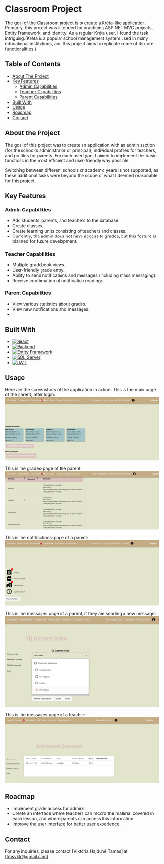 # Classroom Project

The goal of the Classroom project is to create a Kréta-like application. Primarily, this project was intended for practicing ASP.NET MVC projects, Entity Framework, and Identity. As a regular Kréta user, I found the task intriguing.(Kréta is a popular school management system used in many educational institutions, and this project aims to replicate some of its core functionalities.)

## Table of Contents
- [About The Project](#about-the-project)
- [Key Features](#key-features)
  - [Admin Capabilities](#admin-capabilities)
  - [Teacher Capabilities](#teacher-capabilities)
  - [Parent Capabilities](#parent-capabilities)
- [Built With](#built-with)
- [Usage](#usage)
- [Roadmap](#roadmap)
- [Contact](#contact)

## About the Project
The goal of this project was to create an application with an admin section (for the school's administrator or principal), individual profiles for teachers, and profiles for parents. For each user type, I aimed to implement the basic functions in the most efficient and user-friendly way possible.

Switching between different schools or academic years is not supported, as these additional tasks were beyond the scope of what I deemed reasonable for this project.

## Key Features

### Admin Capabilities
- Add students, parents, and teachers to the database.
- Create classes.
- Create learning units consisting of teachers and classes.
- Currently, the admin does not have access to grades, but this feature is planned for future development.

### Teacher Capabilities
- Multiple gradebook views.
- User-friendly grade entry.
- Ability to send notifications and messages (including mass messaging).
- Receive confirmation of notification readings.

### Parent Capabilities
- View various statistics about grades.
- View new notifications and messages.
- 
## Built With
* [![React][React.js]][React-url]
* [![Backend][ASP.NET-Core]][ASP.NET-Core-url]
* [![Entity Framework][EF-Core]][EF-Core-url]
* [![SQL Server][MSSQL]][MSSQL-url]
* [![JWT][JWT]][JWT-url]


## Usage

Here are the screenshots of the application in action:
This is the main page of the parent, after login:
![Screenshot](pics/screenshot_1.jpeg)


This is the grades-page of the parent:
![Screenshot](pics/screenshot_2.jpeg)




This is the notifications-page of a parent:
![Screenshot](pics/screenshot_5.jpeg)



This is the messages page of a parent, if they are sending a new message:
![Screenshot](pics/screenshot_4.jpeg)




This is the messages page of a teacher:
![Screenshot](pics/screenshot_3.jpeg)




## Roadmap
- Implement grade access for admins.
- Create an interface where teachers can record the material covered in each lesson, and where parents can access this information.
- Improve the user interface for better user experience.



## Contact
For any inquiries, please contact [Viktória Hajduné Tamás] at [tmsvktr@gmail.com].


[React.js]: https://img.shields.io/badge/React-61DAFB?logo=react&logoColor=black
[React-url]: https://reactjs.org/

[ASP.NET-Core]: https://img.shields.io/badge/ASP.NET_Core-5C2D91?logo=dotnet&logoColor=white
[ASP.NET-Core-url]: https://dotnet.microsoft.com/en-us/apps/aspnet

[EF-Core]: https://img.shields.io/badge/Entity_Framework_Core-9B85A8?logo=ef&logoColor=white
[EF-Core-url]: https://docs.microsoft.com/en-us/ef/core/

[MSSQL]: https://img.shields.io/badge/Microsoft_SQL_Server-CC2927?logo=microsoft-sql-server&logoColor=white
[MSSQL-url]: https://www.microsoft.com/en-us/sql-server

[JWT]: https://img.shields.io/badge/JSON_Web_Tokens-000000?logo=json-web-tokens&logoColor=white
[JWT-url]: https://jwt.io/


